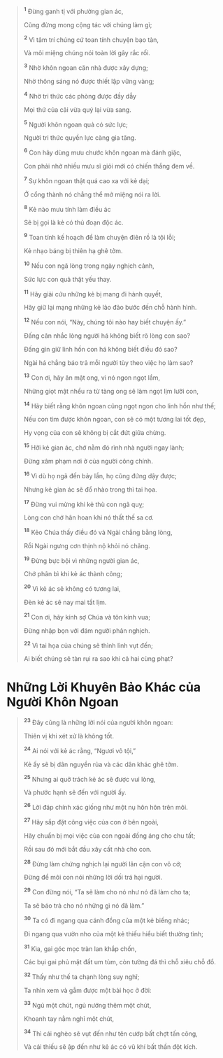 > <sup><b>1</b></sup> Ðừng ganh tị với phường gian ác,
>
> Cũng đừng mong cộng tác với chúng làm gì;
>
> <sup><b>2</b></sup> Vì tâm trí chúng cứ toan tính chuyện bạo tàn,
>
> Và môi miệng chúng nói toàn lời gây rắc rối.
>
> <sup><b>3</b></sup> Nhờ khôn ngoan căn nhà được xây dựng;
>
> Nhờ thông sáng nó được thiết lập vững vàng;
>
> <sup><b>4</b></sup> Nhờ tri thức các phòng được đầy dẫy
>
> Mọi thứ của cải vừa quý lại vừa sang.
>
> <sup><b>5</b></sup> Người khôn ngoan quả có sức lực;
>
> Người tri thức quyền lực càng gia tăng.
>
> <sup><b>6</b></sup> Con hãy dùng mưu chước khôn ngoan mà đánh giặc,
>
> Con phải nhờ nhiều mưu sĩ giỏi mới có chiến thắng đem về.
>
> <sup><b>7</b></sup> Sự khôn ngoan thật quá cao xa với kẻ dại;
>
> Ở cổng thành nó chẳng thể mở miệng nói ra lời.
>
> <sup><b>8</b></sup> Kẻ nào mưu tính làm điều ác
>
> Sẽ bị gọi là kẻ có thủ đoạn độc ác.
>
> <sup><b>9</b></sup> Toan tính kế hoạch để làm chuyện điên rồ là tội lỗi;
>
> Kẻ nhạo báng bị thiên hạ ghê tởm.
>
> <sup><b>10</b></sup> Nếu con ngã lòng trong ngày nghịch cảnh,
>
> Sức lực con quả thật yếu thay.
>
> <sup><b>11</b></sup> Hãy giải cứu những kẻ bị mang đi hành quyết,
>
> Hãy giữ lại mạng những kẻ lảo đảo bước đến chỗ hành hình.
>
> <sup><b>12</b></sup> Nếu con nói, “Này, chúng tôi nào hay biết chuyện ấy.”
>
> Ðấng cân nhắc lòng người há không biết rõ lòng con sao?
>
> Ðấng gìn giữ linh hồn con há không biết điều đó sao?
>
> Ngài há chẳng báo trả mỗi người tùy theo việc họ làm sao?
>
> <sup><b>13</b></sup> Con ơi, hãy ăn mật ong, vì nó ngon ngọt lắm,
>
> Những giọt mật nhểu ra từ tàng ong sẽ làm ngọt lịm lưỡi con,
>
> <sup><b>14</b></sup> Hãy biết rằng khôn ngoan cũng ngọt ngon cho linh hồn như thế;
>
> Nếu con tìm được khôn ngoan, con sẽ có một tương lai tốt đẹp,
>
> Hy vọng của con sẽ không bị cắt đứt giữa chừng.
>
> <sup><b>15</b></sup> Hỡi kẻ gian ác, chớ nằm đó rình nhà người ngay lành;
>
> Ðừng xâm phạm nơi ở của người công chính.
>
> <sup><b>16</b></sup> Vì dù họ ngã đến bảy lần, họ cũng đứng dậy được;
>
> Nhưng kẻ gian ác sẽ đổ nhào trong thì tai họa.
>
> <sup><b>17</b></sup> Ðừng vui mừng khi kẻ thù con ngã quỵ;
>
> Lòng con chớ hân hoan khi nó thất thế sa cơ.
>
> <sup><b>18</b></sup> Kẻo Chúa thấy điều đó và Ngài chẳng bằng lòng,
>
> Rồi Ngài ngưng cơn thịnh nộ khỏi nó chăng.
>
> <sup><b>19</b></sup> Ðừng bực bội vì những người gian ác,
>
> Chớ phân bì khi kẻ ác thành công;
>
> <sup><b>20</b></sup> Vì kẻ ác sẽ không có tương lai,
>
> Ðèn kẻ ác sẽ nay mai tắt lịm.
>
> <sup><b>21</b></sup> Con ơi, hãy kính sợ Chúa và tôn kính vua;
>
> Ðừng nhập bọn với đám người phản nghịch.
>
> <sup><b>22</b></sup> Vì tai họa của chúng sẽ thình lình vụt đến;
>
> Ai biết chúng sẽ tàn rụi ra sao khi cả hai cùng phạt?

# Những Lời Khuyên Bảo Khác của Người Khôn Ngoan

> <sup><b>23</b></sup> Ðây cũng là những lời nói của người khôn ngoan:
>
> Thiên vị khi xét xử là không tốt.
>
> <sup><b>24</b></sup> Ai nói với kẻ ác rằng, “Ngươi vô tội,”
>
> Kẻ ấy sẽ bị dân nguyền rủa và các dân khác ghê tởm.
>
> <sup><b>25</b></sup> Nhưng ai quở trách kẻ ác sẽ được vui lòng,
>
> Và phước hạnh sẽ đến với người ấy.
>
> <sup><b>26</b></sup> Lời đáp chính xác giống như một nụ hôn hôn trên môi.
>
> <sup><b>27</b></sup> Hãy sắp đặt công việc của con ở bên ngoài,
>
> Hãy chuẩn bị mọi việc của con ngoài đồng áng cho chu tất;
>
> Rồi sau đó mới bắt đầu xây cất nhà cho con.
>
> <sup><b>28</b></sup> Ðừng làm chứng nghịch lại người lân cận con vô cớ;
>
> Ðừng để môi con nói những lời dối trá hại người.
>
> <sup><b>29</b></sup> Con đừng nói, “Ta sẽ làm cho nó như nó đã làm cho ta;
>
> Ta sẽ báo trả cho nó những gì nó đã làm.”
>
> <sup><b>30</b></sup> Ta có đi ngang qua cánh đồng của một kẻ biếng nhác;
>
> Đi ngang qua vườn nho của một kẻ thiếu hiểu biết thường tình;
>
> <sup><b>31</b></sup> Kìa, gai góc mọc tràn lan khắp chốn,
>
> Các bụi gai phủ mặt đất um tùm, còn tường đá thì chỗ xiêu chỗ đổ.
>
> <sup><b>32</b></sup> Thấy như thế ta chạnh lòng suy nghĩ;
>
> Ta nhìn xem và gẫm được một bài học ở đời:
>
> <sup><b>33</b></sup> Ngủ một chút, ngủ nướng thêm một chút,
>
> Khoanh tay nằm nghỉ một chút,
>
> <sup><b>34</b></sup> Thì cái nghèo sẽ vụt đến như tên cướp bất chợt tấn công,
>
> Và cái thiếu sẽ ập đến như kẻ ác có vũ khí bất thần đột kích.
